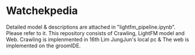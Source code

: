 # Watchekpedia

Detailed model & descriptions are attached in "lightfm_pipeline.ipynb". Please refer to it.
This repository consists of Crawling, LightFM model and Web.
Crawling is implenmented in 16th Lim JungJun's local pc & The web is implemented on the groomIDE.
